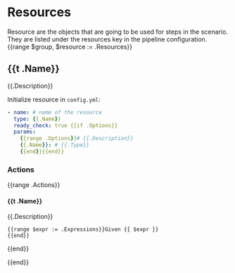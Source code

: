 # Resources

Resource are the objects that are going to be used for steps in the scenario. They are listed under the resources key in the pipeline configuration.
{{range $group, $resource := .Resources}}
## {{t .Name}}

{{.Description}}

Initialize resource in `config.yml`:
```yaml
- name: # name of the resource
  type: {{.Name}}
  ready_check: true {{if .Options}}
  params:
    {{range .Options}}# {{.Description}}
    {{.Name}}: # {{.Type}}
    {{end}}{{end}}
```

### Actions
{{range .Actions}}
#### **{{t .Name}}**
{{.Description}}
```gherkin
{{range $expr := .Expressions}}Given {{ $expr }}
{{end}}
```
{{end}}

{{end}}

